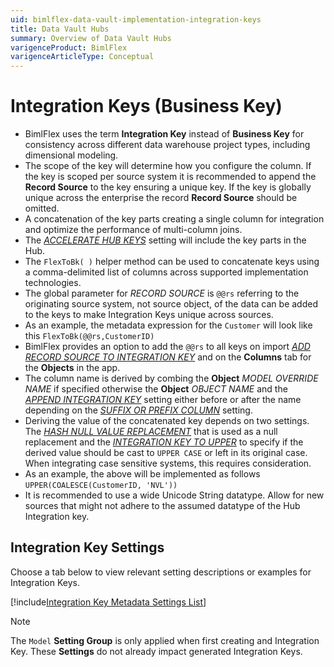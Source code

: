 ```yaml
---
uid: bimlflex-data-vault-implementation-integration-keys
title: Data Vault Hubs
summary: Overview of Data Vault Hubs
varigenceProduct: BimlFlex
varigenceArticleType: Conceptual
---
```


# Integration Keys (Business Key)

* BimlFlex uses the term **Integration Key** instead of **Business Key** for consistency across different data warehouse project types, including dimensional modeling.
* The scope of the key will determine how you configure the column.
  If the key is scoped per source system it is recommended to append the **Record Source** to the key ensuring a unique key.
  If the key is globally unique across the enterprise the record **Record Source** should be omitted.
* A concatenation of the key parts creating a single column for integration and optimize the performance of multi-column joins.
* The [*ACCELERATE HUB KEYS*](xref:bimlflex-metadata-settings#accelerator-data-vault) setting will include the key parts in the Hub.
* The `FlexToBk( )` helper method can be used to concatenate keys using a comma-delimited list of columns across supported implementation technologies.
* The global parameter for *RECORD SOURCE* is `@@rs` referring to the originating source system, not source object, of the data can be added to the keys to make Integration Keys unique across sources.
* As an example, the metadata expression for the `Customer` will look like this `FlexToBk(@@rs,CustomerID)`
* BimlFlex provides an option to add the `@@rs` to all keys on import [*ADD RECORD SOURCE TO INTEGRATION KEY*](xref:bimlflex-metadata-settings#settings-model) and on the **Columns** tab for the **Objects** in the app.
* The column name is derived by combing the **Object** *MODEL OVERRIDE NAME* if specified otherwise the **Object** *OBJECT NAME* and the [*APPEND INTEGRATION KEY*](xref:bimlflex-metadata-settings#settings-model) setting either before or after the name depending on the [*SUFFIX OR PREFIX COLUMN*](xref:bimlflex-metadata-settings#naming-naming) setting.
* Deriving the value of the concatenated key depends on two settings.
  The [*HASH NULL VALUE REPLACEMENT*](xref:bimlflex-metadata-settings#defaults-core) that is used as a null replacement and the [*INTEGRATION KEY TO UPPER*](xref:bimlflex-metadata-settings#defaults-core) to specify if the derived value should be cast to `UPPER CASE` or left in its original case.
  When integrating case sensitive systems, this requires consideration.
* As an example, the above will be implemented as follows `UPPER(COALESCE(CustomerID, 'NVL'))`
* It is recommended to use a wide Unicode String datatype.
  Allow for new sources that might not adhere to the assumed datatype of the Hub Integration key.

## Integration Key Settings

Choose a tab below to view relevant setting descriptions or examples for Integration Keys.

[!include[Integration Key Metadata Settings List](_settings_integration_key.md)]

> [!NOTE]
> The `Model` **Setting Group** is only applied when first creating and Integration Key.  These **Settings** do not already impact generated Integration Keys.